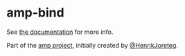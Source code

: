 # amp-bind

See [the documentation](http://amp-project.com#amp-bind) for more info.

Part of the [amp project](http://amp-project.com#amp-bind), initially created by [@HenrikJoreteg](http://twitter.com/henrikjoreteg).